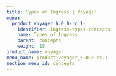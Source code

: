 ```yaml
---
title: Types of Ingress | Voyager
menu:
  product_voyager_6.0.0-rc.1:
    identifier: ingress-types-concepts
    name: Types of Ingress
    parent: concepts
    weight: 15
product_name: voyager
menu_name: product_voyager_6.0.0-rc.1
section_menu_id: concepts
---
```

